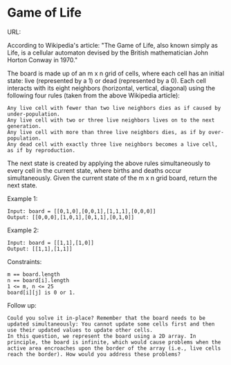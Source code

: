 # Game of Life

URL:

According to Wikipedia's article: "The Game of Life, also known simply as Life, is a cellular automaton devised by the British mathematician John Horton Conway in 1970."

The board is made up of an m x n grid of cells, where each cell has an initial state: live (represented by a 1) or dead (represented by a 0). Each cell interacts with its eight neighbors (horizontal, vertical, diagonal) using the following four rules (taken from the above Wikipedia article):

    Any live cell with fewer than two live neighbors dies as if caused by under-population.
    Any live cell with two or three live neighbors lives on to the next generation.
    Any live cell with more than three live neighbors dies, as if by over-population.
    Any dead cell with exactly three live neighbors becomes a live cell, as if by reproduction.

The next state is created by applying the above rules simultaneously to every cell in the current state, where births and deaths occur simultaneously. Given the current state of the m x n grid board, return the next state.

Example 1:

    Input: board = [[0,1,0],[0,0,1],[1,1,1],[0,0,0]]
    Output: [[0,0,0],[1,0,1],[0,1,1],[0,1,0]]

Example 2:

    Input: board = [[1,1],[1,0]]
    Output: [[1,1],[1,1]]

Constraints:

    m == board.length
    n == board[i].length
    1 <= m, n <= 25
    board[i][j] is 0 or 1.

Follow up:

    Could you solve it in-place? Remember that the board needs to be updated simultaneously: You cannot update some cells first and then use their updated values to update other cells.
    In this question, we represent the board using a 2D array. In principle, the board is infinite, which would cause problems when the active area encroaches upon the border of the array (i.e., live cells reach the border). How would you address these problems?
